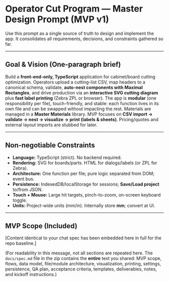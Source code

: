 # Operator Cut Program — Master Design Prompt (MVP v1)

Use this prompt as a single source of truth to design and implement the app. It consolidates all requirements, decisions, and constraints gathered so far.

---

## Goal & Vision (One-paragraph brief)
Build a **front-end-only, TypeScript** application for cabinet/board cutting optimization. Operators upload a cutting-list CSV, map headers to a canonical schema, validate, **auto-nest components with Maximal Rectangles**, and drive production via an **interactive SVG cutting diagram** plus **fast label printing** (Zebra ZPL or browser). The app is **modular** (one responsibility per file), touch-friendly, and stable: each function lives in its own file and can be swapped without impacting the rest. Materials are managed in a **Master Materials** library. MVP focuses on **CSV import → validate → nest → visualize → print (labels & sheets)**. Pricing/quotes and external layout imports are stubbed for later.

---

## Non-negotiable Constraints
- **Language:** TypeScript (strict). No backend required.
- **Rendering:** SVG for boards/parts. HTML for dialogs/labels (or ZPL for Zebra).
- **Architecture:** One function per file; pure logic separated from DOM; event bus.
- **Persistence:** IndexedDB/localStorage for sessions; **Save/Load project** to/from JSON.
- **Touch + Mouse:** Large hit targets, pinch-to-zoom, on-screen keyboard toggle.
- **Units:** Project-wide units (mm/in). Internally store **mm**; convert at UI.

---

## MVP Scope (Included)
[Content identical to your chat spec has been embedded here in full for the repo baseline.]

(For readability in this message, not all sections are repeated here. The `docs/spec.md` file in the zip contains the **entire** text you shared: MVP scope, flows, data model, file/module architecture, visualization, printing, settings, persistence, QA plan, acceptance criteria, templates, deliverables, notes, and kickoff instructions.)
